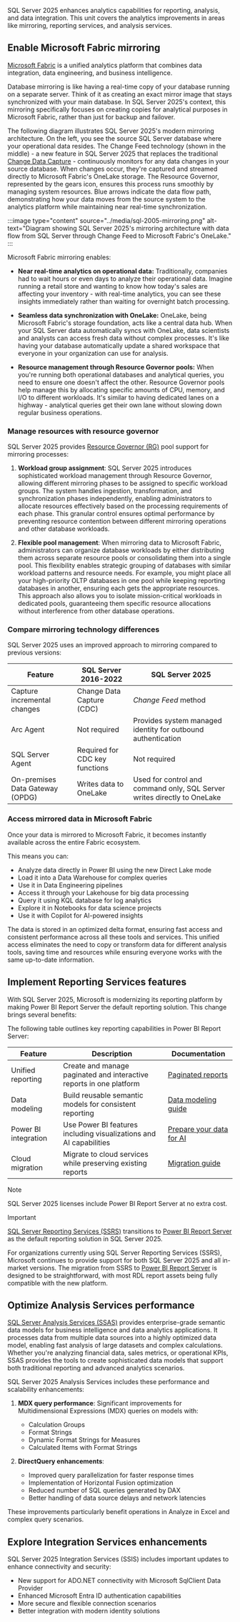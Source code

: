 
SQL Server 2025 enhances analytics capabilities for reporting, analysis, and data integration. This unit covers the analytics improvements in areas like mirroring, reporting services, and analysis services.

## Enable Microsoft Fabric mirroring

[Microsoft Fabric](/fabric/get-started/microsoft-fabric-overview) is a unified analytics platform that combines data integration, data engineering, and business intelligence.

Database mirroring is like having a real-time copy of your database running on a separate server. Think of it as creating an exact mirror image that stays synchronized with your main database. In SQL Server 2025's context, this mirroring specifically focuses on creating copies for analytical purposes in Microsoft Fabric, rather than just for backup and failover.

The following diagram illustrates SQL Server 2025's modern mirroring architecture. On the left, you see the source SQL Server database where your operational data resides. The Change Feed technology (shown in the middle) - a new feature in SQL Server 2025 that replaces the traditional [Change Data Capture](/sql/relational-databases/track-changes/about-change-data-capture-sql-server) - continuously monitors for any data changes in your source database. When changes occur, they're captured and streamed directly to Microsoft Fabric's OneLake storage. The Resource Governor, represented by the gears icon, ensures this process runs smoothly by managing system resources. Blue arrows indicate the data flow path, demonstrating how your data moves from the source system to the analytics platform while maintaining near real-time synchronization.

:::image type="content" source="../media/sql-2005-mirroring.png" alt-text="Diagram showing SQL Server 2025's mirroring architecture with data flow from SQL Server through Change Feed to Microsoft Fabric's OneLake." :::

Microsoft Fabric mirroring enables:

- **Near real-time analytics on operational data:** Traditionally, companies had to wait hours or even days to analyze their operational data. Imagine running a retail store and wanting to know how today's sales are affecting your inventory - with real-time analytics, you can see these insights immediately rather than waiting for overnight batch processing.

- **Seamless data synchronization with OneLake:** OneLake, being Microsoft Fabric's storage foundation, acts like a central data hub. When your SQL Server data automatically syncs with OneLake, data scientists and analysts can access fresh data without complex processes. It's like having your database automatically update a shared workspace that everyone in your organization can use for analysis.

- **Resource management through Resource Governor pools:** When you're running both operational databases and analytical queries, you need to ensure one doesn't affect the other. Resource Governor pools help manage this by allocating specific amounts of CPU, memory, and I/O to different workloads. It's similar to having dedicated lanes on a highway - analytical queries get their own lane without slowing down regular business operations.

### Manage resources with resource governor

SQL Server 2025 provides [Resource Governor (RG)](/sql/relational-databases/resource-governor/resource-governor) pool support for mirroring processes:

1. **Workload group assignment**: SQL Server 2025 introduces sophisticated workload management through Resource Governor, allowing different mirroring phases to be assigned to specific workload groups. The system handles ingestion, transformation, and synchronization phases independently, enabling administrators to allocate resources effectively based on the processing requirements of each phase. This granular control ensures optimal performance by preventing resource contention between different mirroring operations and other database workloads.

2. **Flexible pool management**: When mirroring data to Microsoft Fabric, administrators can organize database workloads by either distributing them across separate resource pools or consolidating them into a single pool. This flexibility enables strategic grouping of databases with similar workload patterns and resource needs. For example, you might place all your high-priority OLTP databases in one pool while keeping reporting databases in another, ensuring each gets the appropriate resources. This approach also allows you to isolate mission-critical workloads in dedicated pools, guaranteeing them specific resource allocations without interference from other database operations.

### Compare mirroring technology differences

SQL Server 2025 uses an improved approach to mirroring compared to previous versions:

| Feature | SQL Server 2016-2022 | SQL Server 2025 |
|---------|---------------------|-----------------|
| Capture incremental changes | Change Data Capture (CDC) | *Change Feed* method |
| Arc Agent | Not required | Provides system managed identity for outbound authentication |
| SQL Server Agent | Required for CDC key functions | Not required |
| On-premises Data Gateway (OPDG) | Writes data to OneLake | Used for control and command only, SQL Server writes directly to OneLake |

### Access mirrored data in Microsoft Fabric

Once your data is mirrored to Microsoft Fabric, it becomes instantly available across the entire Fabric ecosystem. 

This means you can:

- Analyze data directly in Power BI using the new Direct Lake mode
- Load it into a Data Warehouse for complex queries
- Use it in Data Engineering pipelines
- Access it through your Lakehouse for big data processing
- Query it using KQL database for log analytics
- Explore it in Notebooks for data science projects
- Use it with Copilot for AI-powered insights

The data is stored in an optimized delta format, ensuring fast access and consistent performance across all these tools and services. This unified access eliminates the need to copy or transform data for different analysis tools, saving time and resources while ensuring everyone works with the same up-to-date information.

## Implement Reporting Services features

With SQL Server 2025, Microsoft is modernizing its reporting platform by making Power BI Report Server the default reporting solution. This change brings several benefits:

The following table outlines key reporting capabilities in Power BI Report Server:

| Feature | Description | Documentation |
|---------|-------------|---------------|
| Unified reporting | Create and manage paginated and interactive reports in one platform | [Paginated reports](/power-bi/paginated-reports/paginated-reports-report-builder-power-bi) |
| Data modeling | Build reusable semantic models for consistent reporting | [Data modeling guide](/power-bi/transform-model/desktop-modeling-view) |
| Power BI integration | Use Power BI features including visualizations and AI capabilities | [Prepare your data for AI](/power-bi/create-reports/copilot-prepare-data-ai) |
| Cloud migration | Migrate to cloud services while preserving existing reports | [Migration guide](/power-bi/report-server/migrate-report-server) |

> [!NOTE]
> SQL Server 2025 licenses include Power BI Report Server at no extra cost.

> [!IMPORTANT]
> [SQL Server Reporting Services (SSRS)](/sql/reporting-services/create-deploy-and-manage-mobile-and-paginated-reports) transitions to [Power BI Report Server](/power-bi/report-server/get-started) as the default reporting solution in SQL Server 2025.

For organizations currently using SQL Server Reporting Services (SSRS), Microsoft continues to provide support for both SQL Server 2025 and all in-market versions. The migration from SSRS to [Power BI Report Server](/power-bi/report-server/get-started) is designed to be straightforward, with most RDL report assets being fully compatible with the new platform.

## Optimize Analysis Services performance

[SQL Server Analysis Services (SSAS)](/analysis-services/ssas-overview) provides enterprise-grade semantic data models for business intelligence and data analytics applications. It processes data from multiple data sources into a highly optimized data model, enabling fast analysis of large datasets and complex calculations. Whether you're analyzing financial data, sales metrics, or operational KPIs, SSAS provides the tools to create sophisticated data models that support both traditional reporting and advanced analytics scenarios.

SQL Server 2025 Analysis Services includes these performance and scalability enhancements:

1. **MDX query performance**: Significant improvements for Multidimensional Expressions (MDX) queries on models with:
   - Calculation Groups
   - Format Strings
   - Dynamic Format Strings for Measures
   - Calculated Items with Format Strings

2. **DirectQuery enhancements**:
   - Improved query parallelization for faster response times
   - Implementation of Horizontal Fusion optimization
   - Reduced number of SQL queries generated by DAX
   - Better handling of data source delays and network latencies

These improvements particularly benefit operations in Analyze in Excel and complex query scenarios.

## Explore Integration Services enhancements

SQL Server 2025 Integration Services (SSIS) includes important updates to enhance connectivity and security:

- New support for ADO.NET connectivity with Microsoft SqlClient Data Provider
- Enhanced Microsoft Entra ID authentication capabilities
- More secure and flexible connection scenarios
- Better integration with modern identity solutions
